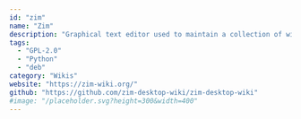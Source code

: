 ```yaml
---
id: "zim"
name: "Zim"
description: "Graphical text editor used to maintain a collection of wiki pages. Each page can contain links to other pages, simple formatting and images."
tags:
  - "GPL-2.0"
  - "Python"
  - "deb"
category: "Wikis"
website: "https://zim-wiki.org/"
github: "https://github.com/zim-desktop-wiki/zim-desktop-wiki"
#image: "/placeholder.svg?height=300&width=400"
---
```


